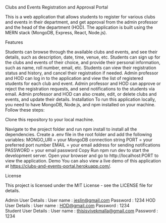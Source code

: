 Clubs and Events Registration and Approval Portal

This is a web application that allows students to register for various clubs and events in their department, and get approval from the admin professor and the head of the department (HOD). The application is built using the MERN stack (MongoDB, Express, React, Node.js).

Features

Students can browse through the available clubs and events, and see their details, such as description, date, time, venue, etc.
Students can sign up for the clubs and events of their choice, and provide their personal information, such as name, roll number, email, etc.
Students can view their registration status and history, and cancel their registration if needed.
Admin professor and HOD can log in to the application and view the list of registered students for each club and event.
Admin professor and HOD can approve or reject the registration requests, and send notifications to the students via email.
Admin professor and HOD can also create, edit, or delete clubs and events, and update their details.
Installation
To run this application locally, you need to have MongoDB, Node.js, and npm installed on your machine. Follow these steps:

Clone this repository to your local machine.

Navigate to the project folder and run npm install to install all the dependencies.
Create a .env file in the root folder and add the following variables:
MONGO_URI = your MongoDB connection string
PORT = your preferred port number
EMAIL = your email address for sending notifications
PASSWORD = your email password
Copy
Run npm run dev to start the development server.
Open your browser and go to http://localhost:PORT to view the application.
Demo
You can also view a live demo of this application at https://clubs-and-events-portal.herokuapp.com/.

License

This project is licensed under the MIT License - see the LICENSE file for details.


Admin User Details : User name : jeslin@gmail.com 
                     Password : 1234
HOD User Details : User name : HOD@gmail.com 
                     Password : 1234                    
Student User Details : User name : thisisvivekmalla@gmail.com 
                     Password : 1234                     
